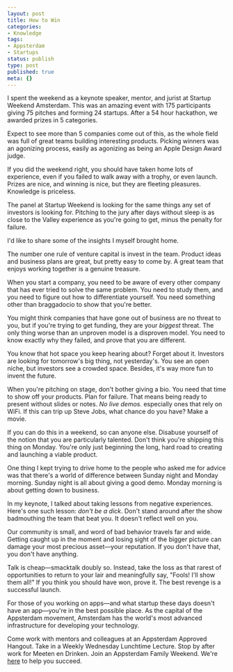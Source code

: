 ```yaml
---
layout: post
title: How to Win
categories:
- Knowledge
tags:
- Appsterdam
- Startups
status: publish
type: post
published: true
meta: {}
---
```

I spent the weekend as a keynote speaker, mentor, and jurist at Startup Weekend Amsterdam. This was an amazing event with 175 participants giving 75 pitches and forming 24 startups. After a 54 hour hackathon, we awarded prizes in 5 categories.

Expect to see more than 5 companies come out of this, as the whole field was full of great teams building interesting products. Picking winners was an agonizing process, easily as agonizing as being an Apple Design Award judge.

If you did the weekend right, you should have taken home lots of experience, even if you failed to walk away with a trophy, or even launch. Prizes are nice, and winning is nice, but they are fleeting pleasures. Knowledge is priceless.

The panel at Startup Weekend is looking for the same things any set of investors is looking for. Pitching to the jury after days without sleep is as close to the Valley experience as you're going to get, minus the penalty for failure.

I'd like to share some of the insights I myself brought home.

The number one rule of venture capital is invest in the team. Product ideas and business plans are great, but pretty easy to come by. A great team that enjoys working together is a genuine treasure.

When you start a company, you need to be aware of every other company that has ever tried to solve the same problem. You need to study them, and you need to figure out how to differentiate yourself. You need something other than braggadocio to show that you're better.

You might think companies that have gone out of business are no threat to you, but if you're trying to get funding, they are your <em>biggest</em> threat. The only thing worse than an unproven model is a disproven model. You need to know exactly why they failed, and prove that you are different.

You know that hot space you keep hearing about? Forget about it. Investors are looking for tomorrow's big thing, not yesterday's. You see an open niche, but investors see a crowded space. Besides, it's way more fun to invent the future.

When you're pitching on stage, don't bother giving a bio. You need that time to show off your products. Plan for failure. That means being ready to present without slides or notes. <em>No live demos.</em> especially ones that rely on WiFi. If this can trip up Steve Jobs, what chance do you have? Make a movie.

If you can do this in a weekend, so can anyone else. Disabuse yourself of the notion that you are particularly talented. Don't think you're shipping this thing on Monday. You're only just beginning the long, hard road to creating and launching a viable product.

One thing I kept trying to drive home to the people who asked me for advice was that there's a world of difference between Sunday night and Monday morning. Sunday night is all about giving a good demo. Monday morning is about getting down to business.

In my keynote, I talked about taking lessons from negative experiences. Here's one such lesson: <em>don't be a dick</em>. Don't stand around after the show badmouthing the team that beat you. It doesn't reflect well on you. 

Our community is small, and word of bad behavior travels far and wide. Getting caught up in the moment and losing sight of the bigger picture can damage your most precious asset—your reputation. If you don't have that, you don't have anything.

Talk is cheap—smacktalk doubly so. Instead, take the loss as that rarest of opportunities to return to your lair and meaningfully say, "Fools! I'll show them all!" If you think you should have won, prove it. The best revenge is a successful launch. 

For those of you working on apps—and what startup these days doesn't have an app—you're in the best possible place. As the capital of the Appsterdam movement, Amsterdam has the world's most advanced infrastructure for developing your technology. 

Come work with mentors and colleagues at an Appsterdam Approved Hangout. Take in a Weekly Wednesday Lunchtime Lecture. Stop by after work for Meeten en Drinken. Join an Appsterdam Family Weekend. We're <a href="http://appsterdam.rs">here</a> to help you succeed.
